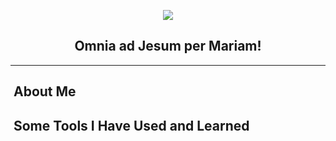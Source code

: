 <p align="center">
  <img src="https://capsule-render.vercel.app/api?type=waving&height=115&color=gradient&text=Joshua%20Fouch&textBg=false&animation=fadeIn&stroke=00000&section=header&descAlign=39&descAlignY=59&strokeWidth=2&fontAlign=50&fontAlignY=43&fontSize=60"/>
</p>

<h2 align="center">
  Omnia ad Jesum per Mariam!
</h2>

---

<!--about me-->
<h2>&nbsp;About Me</h2>


<!--skills and tech stack-->
<h2> &nbsp;Some Tools I Have Used and Learned</h2>
